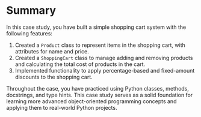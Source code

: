 # Summary

In this case study, you have built a simple shopping cart system with the following features:

1. Created a `Product` class to represent items in the shopping cart, with attributes for name and price.
2. Created a `ShoppingCart` class to manage adding and removing products and calculating the total cost of products in the cart.
3. Implemented functionality to apply percentage-based and fixed-amount discounts to the shopping cart.

Throughout the case, you have practiced using Python classes, methods, docstrings, and type hints. This case study serves as a solid foundation for learning more advanced object-oriented programming concepts and applying them to real-world Python projects.
